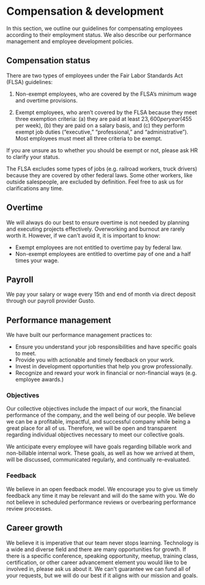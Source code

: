 # Compensation & development

In this section, we outline our guidelines for compensating employees according to their employment status. We also describe our performance management and employee development policies.

## Compensation status

There are two types of employees under the Fair Labor Standards Act (FLSA) guidelines:

1. Non-exempt employees, who are covered by the FLSA’s minimum wage and overtime provisions.

2. Exempt employees, who aren’t covered by the FLSA because they meet three exemption criteria: (a) they are paid at least $23,600 per year ($455 per week), (b) they are paid on a salary basis, and (c) they perform exempt job duties (“executive,” “professional,” and “administrative”). Most employees must meet all three criteria to be exempt.

If you are unsure as to whether you should be exempt or not, please ask HR to clarify your status.

The FLSA excludes some types of jobs (e.g. railroad workers, truck drivers) because they are covered by other federal laws. Some other workers, like outside salespeople, are excluded by definition. Feel free to ask us for clarifications any time.

## Overtime

We will always do our best to ensure overtime is not needed by planning and executing projects effectively. Overworking and burnout are rarely worth it. However, if we can't avoid it, it is important to know:

- Exempt employees are not entitled to overtime pay by federal law. 
- Non-exempt employees are entitled to overtime pay of one and a half times your wage. 

## Payroll

We pay your salary or wage every 15th and end of month via direct deposit through our payroll provider Gusto.

## Performance management

We have built our performance management practices to:

- Ensure you understand your job responsibilities and have specific goals to meet.
- Provide you with actionable and timely feedback on your work.
- Invest in development opportunities that help you grow professionally.
- Recognize and reward your work in financial or non-financial ways (e.g. employee awards.)

### Objectives

Our collective objectives include the impact of our work, the financial performance of the company, and the well being of our people. We believe we can be a profitable, impactful, and successful company while being a great place for all of us. Therefore, we will be open and transparent regarding individual objectives necessary to meet our collective goals. 

We anticipate every employee will have goals regarding billable work and non-billable internal work. These goals, as well as how we arrived at them, will be discussed, communicated regularly, and continually re-evaluated. 

### Feedback 

We believe in an open feedback model. We encourage you to give us timely feedback any time it may be relevant and will do the same with you. We do not believe in scheduled performance reviews or overbearing performance review processes.

## Career growth

We believe it is imperative that our team never stops learning. Technology is a wide and diverse field and there are many opportunities for growth. If there is a specific conference, speaking opportunity, meetup, training class, certification, or other career advancement element you would like to be involved in, please ask us about it. We can't guarantee we can fund all of your requests, but we will do our best if it aligns with our mission and goals.
